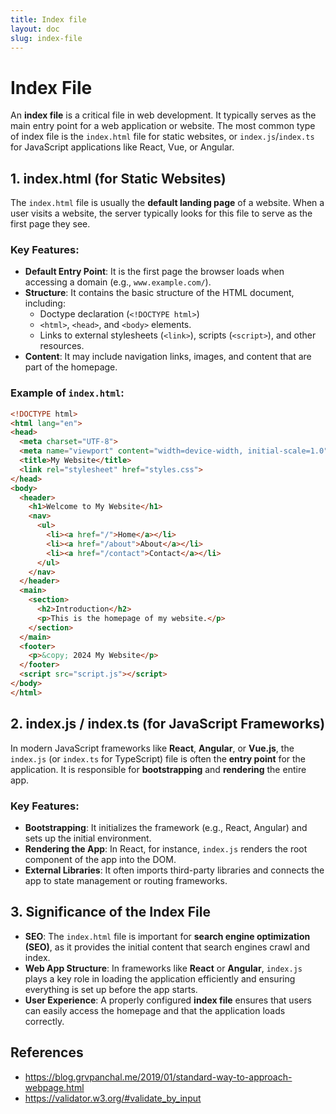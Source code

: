 ```yaml
---
title: Index file
layout: doc
slug: index-file
---
```


# Index File

An **index file** is a critical file in web development. It typically serves as the main entry point for a web application or website. The most common type of index file is the `index.html` file for static websites, or `index.js`/`index.ts` for JavaScript applications like React, Vue, or Angular.

## 1. index.html (for Static Websites)
The `index.html` file is usually the **default landing page** of a website. When a user visits a website, the server typically looks for this file to serve as the first page they see.

### Key Features:
- **Default Entry Point**: It is the first page the browser loads when accessing a domain (e.g., `www.example.com/`).
- **Structure**: It contains the basic structure of the HTML document, including:
  - Doctype declaration (`<!DOCTYPE html>`)
  - `<html>`, `<head>`, and `<body>` elements.
  - Links to external stylesheets (`<link>`), scripts (`<script>`), and other resources.
- **Content**: It may include navigation links, images, and content that are part of the homepage.

### Example of `index.html`:

```html
<!DOCTYPE html>
<html lang="en">
<head>
  <meta charset="UTF-8">
  <meta name="viewport" content="width=device-width, initial-scale=1.0">
  <title>My Website</title>
  <link rel="stylesheet" href="styles.css">
</head>
<body>
  <header>
    <h1>Welcome to My Website</h1>
    <nav>
      <ul>
        <li><a href="/">Home</a></li>
        <li><a href="/about">About</a></li>
        <li><a href="/contact">Contact</a></li>
      </ul>
    </nav>
  </header>
  <main>
    <section>
      <h2>Introduction</h2>
      <p>This is the homepage of my website.</p>
    </section>
  </main>
  <footer>
    <p>&copy; 2024 My Website</p>
  </footer>
  <script src="script.js"></script>
</body>
</html>
```

## 2. index.js / index.ts (for JavaScript Frameworks)

In modern JavaScript frameworks like **React**, **Angular**, or **Vue.js**, the `index.js` (or `index.ts` for TypeScript) file is often the **entry point** for the application. It is responsible for **bootstrapping** and **rendering** the entire app.

### Key Features:
- **Bootstrapping**: It initializes the framework (e.g., React, Angular) and sets up the initial environment.
- **Rendering the App**: In React, for instance, `index.js` renders the root component of the app into the DOM.
- **External Libraries**: It often imports third-party libraries and connects the app to state management or routing frameworks.

## 3. Significance of the Index File

- **SEO**: The `index.html` file is important for **search engine optimization (SEO)**, as it provides the initial content that search engines crawl and index.
- **Web App Structure**: In frameworks like **React** or **Angular**, `index.js` plays a key role in loading the application efficiently and ensuring everything is set up before the app starts.
- **User Experience**: A properly configured **index file** ensures that users can easily access the homepage and that the application loads correctly.

## References
- https://blog.grvpanchal.me/2019/01/standard-way-to-approach-webpage.html
- https://validator.w3.org/#validate_by_input



